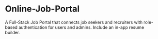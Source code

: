 # Online-Job-Portal
A Full-Stack Job Portal that connects job seekers and recruiters with role-based authentication for users and admins. Include an in-app resume builder.
